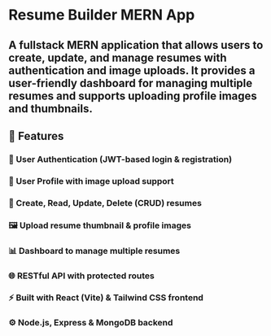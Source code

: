 # Resume Builder MERN App
## A fullstack MERN application that allows users to create, update, and manage resumes with authentication and image uploads. It provides a user-friendly dashboard for managing multiple resumes and supports uploading profile images and thumbnails.
## 🚀 Features
###   🔐 User Authentication (JWT-based login & registration)
### 👤 User Profile with image upload support
### 📄 Create, Read, Update, Delete (CRUD) resumes
### 🖼️ Upload resume thumbnail & profile images
### 📊 Dashboard to manage multiple resumes
### 🌐 RESTful API with protected routes
### ⚡ Built with React (Vite) & Tailwind CSS frontend
### ⚙️ Node.js, Express & MongoDB backend
